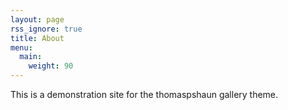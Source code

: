 ```yaml
---
layout: page
rss_ignore: true
title: About
menu:
  main:
    weight: 90
---
```


This is a demonstration site for the thomaspshaun gallery theme.

